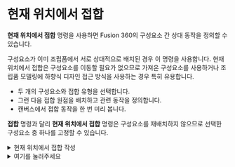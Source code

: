 현재 위치에서 접합
==========

**현재 위치에서 접합** 명령을 사용하면 Fusion 360의 구성요소 간 상대 동작을 정의할 수 있습니다.

구성요소가 이미 조립품에서 서로 상대적으로 배치된 경우 이 명령을 사용합니다. 현재 위치에서 접합은 구성요소를 이동할 필요가 없으므로 가져온 구성요소를 사용하거나 조립품 모델링에 하향식 디자인 접근 방식을 사용하는 경우 특히 유용합니다.

*   두 개의 구성요소와 접합 유형을 선택합니다.
*   그런 다음 접합 원점을 배치하고 관련 동작을 정의합니다.
*   캔버스에서 접합 동작을 한 번 미리 봅니다.

**접합** 명령과 달리 **현재 위치에서 접합** 명령은 구성요소를 재배치하지 않으므로 선택한 구성요소 중 하나를 고정할 수 있습니다.
<details>
<summary>현재 위치에서 접합 작성</summary>
<div markdown="1">       

현재 위치에서 접합 작성
=============

**현재 위치에서 접합** 명령을 사용하여 Fusion 360에서 서로 관련하여 이미 배치된 구성요소 간에 접합을 작성하는 방법을 알아봅니다.

1.  **디자인 > 솔리드 > 조립 > 현재 위치에서 접합** ![현재 위치에서 접합 아이콘](https://help.autodesk.com/cloudhelp/KOR/Fusion-Assemble/images/icon/asm/as-built-joint.png)을 클릭합니다.
    
    **현재 위치에서 접합** 대화상자가 표시됩니다.
    
2.  접합할 두 구성요소를 선택합니다.
    
3.  **동작** 섹션에서 **접합 유형**을 선택한 다음 연관된 설정을 조정합니다.
    
    *   **강체**: 구성요소를 함께 잠급니다.
    *   **회전**
        *   **회전**: 회전할 기준이 되는 축을 선택합니다.
    *   **슬라이더**
        *   **슬라이드**: 이동할 축을 선택합니다.
    *   **원통형**
        *   **축**: 회전하고 이동할 축을 선택합니다.
    *   **핀-슬롯**
        *   **회전**: 회전할 기준이 되는 축을 선택합니다.
        *   **슬라이드**: 이동할 축을 선택합니다.
    *   **평면형**
        *   **법선**: 평면에 수직인 축을 선택합니다.
        *   **슬라이드**: 이동할 축을 선택합니다.
    *   **볼**
        *   **피치**: 측면 축을 선택합니다.
        *   **좌우**: 수직 축을 선택합니다.
4.  **강체**를 제외한 **접합 유형**의 경우 **모드**를 선택한 다음 연관된 설정을 조정하여 접합 원점을 배치합니다.
    
    *   **단순**: **스냅** 점을 선택하여 접합 원점을 배치합니다.
    *   **두 면 사이**: **평면 1**과 **평면 2**를 선택하여 접합 원점을 그 사이의 중심에 배치한 다음 **스냅** 점을 선택합니다.
    *   **두 모서리 교차**: **모서리 1**과 평행하지 않은 **모서리 2**를 선택하여 연장된 교차점에서 접합 원점을 찾습니다.
5.  **애니메이트** 옆에 있는 시작 아이콘을 클릭하여 접합 애니메이션의 미리보기를 봅니다. 중지 아이콘을 클릭하여 미리보기를 중지합니다.
    
6.  **확인**을 클릭합니다.
    

새 접합이 캔버스와 **브라우저**의 **접합** 폴더에 표시됩니다.

팁
-

*   구성요소는 이미 서로를 기준으로 배치되어 있으므로 순서에 관계없이 선택할 수 있습니다.
*   면 위에 마우스를 놓은 다음 `Ctrl`(Windows) 또는 `Command`(MacOS) 키를 누른 상태로 해당 면의 점에 스냅합니다.
*   접합을 애니메이트하려면 브라우저의 **접합** 폴더에서 접합을 찾아 마우스 오른쪽 버튼으로 클릭한 다음 **모형 애니메이트**를 클릭합니다.

</div>
</details>
<details>
<summary>여기를 눌러주세요</summary>
<div markdown="1">       

현재 위치에서 접합 참조
=============

**현재 위치에서 접합** 명령은 구성요소를 서로 상대적으로 배치하기 위한 접합을 작성하고 Fusion 360에서 상대 동작을 정의합니다. 구성요소는 현재 위치를 유지합니다.

**디자인 > 솔리드 > 조립 > 현재 위치에서 접합** ![현재 위치에서 접합 아이콘](https://help.autodesk.com/cloudhelp/KOR/Fusion-Assemble/images/icon/asm/as-built-joint.png)

구성요소
----

두 구성요소 사이에서 현재 위치에서 접합을 작성하려면 두 개의 구성요소를 선택합니다.

모드
--

접합 원점 모드를 선택합니다.

|접합 원점 모드|정의|
|:---:|:---:|
|단순|면, 모서리 또는 점에서 접합 원점을 작성하여 구성요소를 정렬합니다.|
|두 면 사이|두 면 사이에 구성요소를 중심에 둘 접합 원점을 작성합니다.|
|두 모서리 교차|접합 원점을 작성하여 두 모서리의 가상 교차점에 구성요소를 정렬합니다.|

평면, 모서리 및 스냅
------------

형상을 선택하여 접합 및 접합 원점을 정의합니다.

|옵션|동작|
|:---:|:---:|
|평면 1|	면 선택|
|평면 2|두 번째 면 선택
|모서리 1|모서리 선택|
|모서리 2|평행하지 않은 모서리 선택|
|스냅|스냅점을 선택하여 접합 원점 배치|


동작 단면
-----

작성할 접합 유형을 선택하고 회전 및 변환 옵션을 조정하여 상대적 동작을 제어한 다음 접합을 애니메이션하여 동작을 미리 봅니다.

### 접합 유형

|접합 유형|정의||
|:---:|:---:|:---:|
|강체|구성요소를 함께 잠급니다. 모든 자유도를 제거합니다.||
|회전|구성요소가 접합 원점을 중심으로 회전합니다.|회전|
|슬라이더|구성요소가 단일 축을 따라 이동합니다.|슬라이드|
|원통형|구성요소가 단일 축 주위를 회전하고 이를 따라 이동합니다.|축|
|핀-슬롯|	구성요소가 한 축을 중심으로 회전하고 다른 축을 따라 이동합니다.|회전 및 슬라이드|
|평면형|구성요소가 두 축을 따라 이동하고 단일 축을 중심으로 회전합니다.|법선 및 슬라이드|
|볼|구성요소는 짐벌 시스템을 사용하여 세 축 모두를 기준으로 회전합니다(3개의 내포된 회전).|	피치 및 좌우|

### 회전 및 변환 축

|옵션|동작|
|:---:|:---:|
|회전|회전할 기준 축 선택|
|슬라이드|따라서 이동할 축 선택|
|축|주위를 회전하고 이동하려면 축 선택|
|일반|	평면에 수직인 축 선택|
|피치|측면 축 선택|
|좌우|수직점 난간을 선택합니다.|

### 애니메이트

구성요소 1을 애니메이트하여 접합 동작을 미리 봅니다. 애니메이션을 시작하고 중지하려면 클릭합니다.

팁
-

면 위에 마우스를 놓은 다음 `Ctrl`(Windows) 또는 `Command`(MacOS) 키를 누른 상태로 해당 면의 점에 스냅합니다.

구성요소는 임의의 순서로 선택할 수 있습니다.

</div>
</details>
